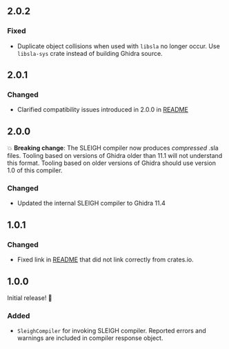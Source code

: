 ## 2.0.2

### Fixed

- Duplicate object collisions when used with `libsla` no longer occur. Use `libsla-sys` crate instead of building Ghidra source.

## 2.0.1

### Changed

- Clarified compatibility issues introduced in 2.0.0 in [README](README.md)

## 2.0.0

💥 **Breaking change**: The SLEIGH compiler now produces _compressed_ .sla files. Tooling based on versions of Ghidra older than 11.1 will not understand this format. Tooling based on older versions of Ghidra should use version 1.0 of this compiler.

### Changed

- Updated the internal SLEIGH compiler to Ghidra 11.4

## 1.0.1

### Changed

- Fixed link in [README](README.md) that did not link correctly from crates.io.

## 1.0.0

Initial release! 🎉

### Added

- `SleighCompiler` for invoking SLEIGH compiler. Reported errors and warnings are included in compiler response object.
